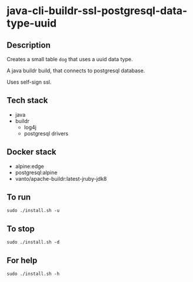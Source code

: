 # java-cli-buildr-ssl-postgresql-data-type-uuid

## Description
Creates a small table `dog` that uses
a uuid data type.

A java buildr build, that connects to postgresql database.

Uses self-sign ssl.

## Tech stack
- java
- buildr
  - log4j
  - postgresql drivers

## Docker stack
- alpine:edge
- postgresql:alpine
- vanto/apache-buildr:latest-jruby-jdk8

## To run
`sudo ./install.sh -u`

## To stop
`sudo ./install.sh -d`

## For help
`sudo ./install.sh -h`
